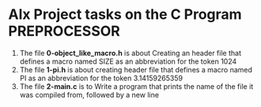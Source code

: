 # Alx Project tasks on the C Program **PREPROCESSOR**  
1. The file **0-object_like_macro.h** is about Creating an header file that defines a macro named SIZE as an abbreviation for the token 1024  
2. The file **1-pi.h** is about creating header file that defines a macro named PI as an abbreviation for the token 3.14159265359  
3. The file **2-main.c** is to Write a program that prints the name of the file it was compiled from, followed by a new line  

